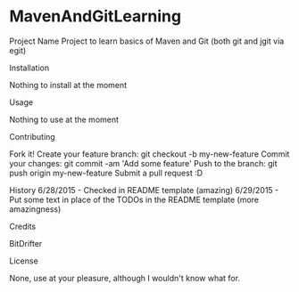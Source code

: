 # MavenAndGitLearning
Project Name
Project to learn basics of Maven and Git (both git and jgit via egit)

Installation

Nothing to install at the moment

Usage

Nothing to use at the moment

Contributing

Fork it!
Create your feature branch: git checkout -b my-new-feature
Commit your changes: git commit -am 'Add some feature'
Push to the branch: git push origin my-new-feature
Submit a pull request :D

History
6/28/2015 - Checked in README template (amazing)
6/29/2015 - Put some text in place of the TODOs in the README template (more amazingness)

Credits

BitDrifter

License

None, use at your pleasure, although I wouldn't know what for.
